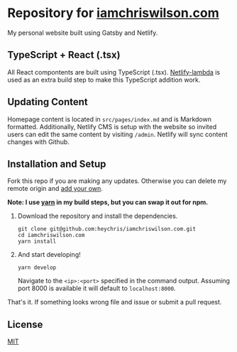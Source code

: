 # Repository for [iamchriswilson.com](https://iamchriswilson.com)

My personal website built using Gatsby and Netlify.

## TypeScript + React (.tsx)

All React compontents are built using TypeScript (.tsx). [Netlify-lambda](https://github.com/netlify/netlify-lambda) is used as an extra build step to make this TypeScript addition work.

## Updating Content

Homepage content is located in `src/pages/index.md` and is Markdown formatted. Additionally, Netlify CMS is setup with the website so invited users can edit the same content by visiting `/admin`. Netlify will sync content changes with Github.

## Installation and Setup

Fork this repo if you are making any updates. Otherwise you can delete my remote origin and [add your own](https://help.github.com/en/github/using-git/changing-a-remotes-url).

**Note: I use [yarn](https://github.com/yarnpkg/yarn) in my build steps, but you can swap it out for npm.**

1. Download the repository and install the dependencies.
   ```
   git clone git@github.com:heychris/iamchriswilson.com.git
   cd iamchriswilson.com
   yarn install
   ```
2. And start developing!
   ```
   yarn develop
   ```
   Navigate to the ```<ip>:<port>``` specified in the command output. Assuming port 8000 is available it will default to `localhost:8000`.

That's it. If something looks wrong file and issue or submit a pull request.

## License

[MIT](https://github.com/heychris/iamchriswilson.com/blob/master/LICENSE)
